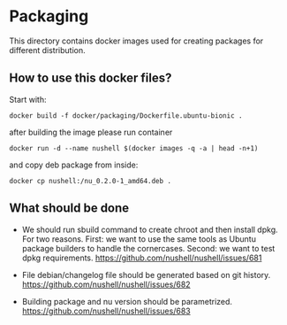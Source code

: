 # Packaging

This directory contains docker images used for creating packages for different distribution.

##  How to use this docker files?

Start with:

`docker build -f docker/packaging/Dockerfile.ubuntu-bionic .`

after building the image please run container

`docker run -d --name nushell $(docker images -q -a | head -n+1)`
 
and copy deb package from inside:

`docker cp nushell:/nu_0.2.0-1_amd64.deb .`

## What should be done

* We should run sbuild command to create chroot and then install dpkg.
For two reasons. First: we want to use the same tools as Ubuntu package builders
to handle the cornercases. Second: we want to test dpkg requirements.
https://github.com/nushell/nushell/issues/681

* File debian/changelog file should be generated based on git history.
https://github.com/nushell/nushell/issues/682

* Building package and nu version should be parametrized.
https://github.com/nushell/nushell/issues/683